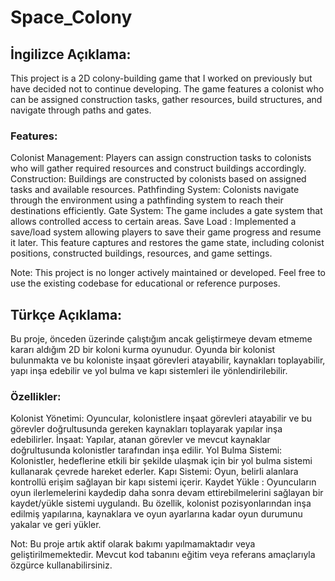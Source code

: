 # Space_Colony

## İngilizce Açıklama:

This project is a 2D colony-building game that I worked on previously but have decided not to continue developing. The game features a colonist who can be assigned construction tasks, gather resources, build structures, and navigate through paths and gates.

### Features:

Colonist Management: Players can assign construction tasks to colonists who will gather required resources and construct buildings accordingly.
Construction: Buildings are constructed by colonists based on assigned tasks and available resources.
Pathfinding System: Colonists navigate through the environment using a pathfinding system to reach their destinations efficiently.
Gate System: The game includes a gate system that allows controlled access to certain areas.
Save Load : Implemented a save/load system allowing players to save their game progress and resume it later. This feature captures and restores the game state, including colonist positions, constructed buildings, resources, and game settings.

Note: This project is no longer actively maintained or developed. Feel free to use the existing codebase for educational or reference purposes.

## Türkçe Açıklama:

Bu proje, önceden üzerinde çalıştığım ancak geliştirmeye devam etmeme kararı aldığım 2D bir koloni kurma oyunudur. Oyunda bir kolonist bulunmakta ve bu koloniste inşaat görevleri atayabilir, kaynakları toplayabilir, yapı inşa edebilir ve yol bulma ve kapı sistemleri ile yönlendirilebilir.

### Özellikler:

Kolonist Yönetimi: Oyuncular, kolonistlere inşaat görevleri atayabilir ve bu görevler doğrultusunda gereken kaynakları toplayarak yapılar inşa edebilirler.
İnşaat: Yapılar, atanan görevler ve mevcut kaynaklar doğrultusunda kolonistler tarafından inşa edilir.
Yol Bulma Sistemi: Kolonistler, hedeflerine etkili bir şekilde ulaşmak için bir yol bulma sistemi kullanarak çevrede hareket ederler.
Kapı Sistemi: Oyun, belirli alanlara kontrollü erişim sağlayan bir kapı sistemi içerir.
Kaydet Yükle : Oyuncuların oyun ilerlemelerini kaydedip daha sonra devam ettirebilmelerini sağlayan bir kaydet/yükle sistemi uygulandı. Bu özellik, kolonist pozisyonlarından inşa edilmiş yapılarına, kaynaklara ve oyun ayarlarına kadar oyun durumunu yakalar ve geri yükler.

Not: Bu proje artık aktif olarak bakımı yapılmamaktadır veya geliştirilmemektedir. Mevcut kod tabanını eğitim veya referans amaçlarıyla özgürce kullanabilirsiniz.
